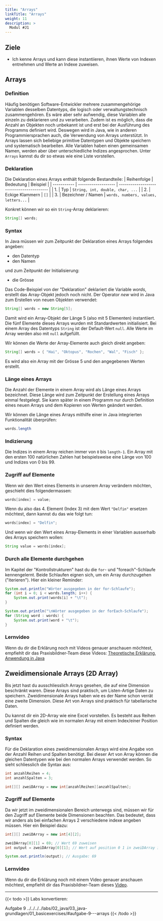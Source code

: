 ```yaml
---
title: "Arrays"
linkTitle: "Arrays"
weight: 11
description: >
  Modul #J1
---
```


## Ziele

- Ich kenne Arrays und kann diese instantiieren, ihnen Werte von Indexen entnehmen und Werte an Indexe zuweisen.

## Arrays

### Definition

Häufig benötigen Software-Entwickler mehrere zusammengehörige Variablen desselben Datentyps, die logisch oder verwaltungstechnisch zusammengehören. Es wäre aber sehr aufwendig, diese Variablen alle einzeln zu deklarieren und zu verarbeiten. Zudem ist es möglich, dass die Anzahl an Objekten noch unbekannt ist und erst bei der Ausführung des Programms definiert wird. Deswegen wird in Java, wie in anderen Programmiersprachen auch, die Verwendung von Arrays unterstützt. In Arrays lassen sich beliebige primitive Datentypen und Objekte speichern und systematisch bearbeiten. Alle Variablen haben einen gemeinsamen Namen, werden aber über unterschiedliche Indizes angesprochen. Unter `Arrays` kannst du dir so etwas wie eine Liste vorstellen.

### Deklaration

Die Deklaration eines Arrays enthält folgende Bestandteile:
| Reihenfolge | Bedeutung | Beispiel |
| ----------- | ------------------- | ----------------------------------------- |
| 1. | Typ | `String, int, double, char, ...` |
| 2. | Eckige Klammern | `[]` |
| 3. | Bezeichner / Namen | `words, numbers, values, letters...` |

Konkret können wir so ein `String`-Array deklarieren:

```java
String[] words;
```

### Syntax

In Java müssen wir zum Zeitpunkt der Deklaration eines Arrays folgendes angeben:

- den Datentyp
- den Namen

und zum Zeitpunkt der Initialisierung:

- die Grösse

Das Code-Beispiel von der "Deklaration" deklariert die Variable _words_, erstellt das Array-Objekt jedoch noch nicht. Der Operator _new_ wird in Java zum Erstellen von neuen Objekten verwendet:

```java
String[] words = new String[5];
```

Damit wird ein Array-Objekt der Länge 5 (also mit 5 Elementen) instantiiert. Die fünf Elemente dieses Arrays wurden mit Standardwerten initialisiert. Bei einem Array des Datentyps `String` ist der Default-Wert `null`. Alle Werte im Array werden also mit `null` aufgefüllt.

Wir können die Werte der Array-Elemente auch gleich direkt angeben:

```java
String[] words = { "Hai", "Oktopus", "Rochen", "Wal", "Fisch" };
```

Es wird also ein Array mit der Grösse 5 und den angegebenen Werten erstellt.

### Länge eines Arrays

Die Anzahl der Elemente in einem Array wird als Länge eines Arrays bezeichnet. Diese Länge wird zum Zeitpunkt der Erstellung eines Arrays einmal festgelegt. Sie kann später in einem Programm nur durch Definition eines neuen Arrays und dem Kopieren von Werten geändert werden.

Wir können die Länge eines Arrays mithilfe einer in Java integrierten Funktionalität überprüfen:

```java
words.length
```

### Indizierung

Die Indizes in einem Array reichen immer von `0` bis `length-1`. Ein Array mit den ersten 100 natürlichen Zahlen hat beispielsweise eine Länge von 100 und Indizes von 0 bis 99.

### Zugriff auf Elemente

Wenn wir den Wert eines Elements in unserem Array verändern möchten, geschieht dies folgendermassen:

```java
words[index] = value;
```

Wenn du also das 4. Element (Index 3) mit dem Wert `"Delfin"` ersetzen möchtest, dann kannst du das wie folgt tun:

```java
words[index] = "Delfin";
```

Und wenn wir den Wert eines Array-Elements in einer Variablen ausserhalb des Arrays speichern wollen:

```java
String value = words[index];
```

### Durch alle Elemente durchgehen

Im Kapitel der "Kontrollstrukturen" hast du die `for`- und "foreach"-Schlaufe kennengelernt. Beide Schlaufen eignen sich, um ein Array durchzugehen ("iterieren"). Hier ein kleiner Reminder:

```java
System.out.println("Wörter ausgegeben in der for-Schlaufe");
for (int i = 0; i < words.length; i++) {
    System.out.print(words[i] + "\t");
}

System.out.println("\nWörter ausgegeben in der forEach-Schlaufe");
for (String word : words) {
    System.out.print(word + "\t");
}
```

### Lernvideo

Wenn du dir die Erklärung noch mit Videos genauer anschauen möchtest, empfiehlt dir das Praxisbildner-Team diese
Videos: [Theoretische Erklärung](https://www.youtube.com/watch?v=SRJZ1XmqHfA),
[Anwendung in Java](https://www.youtube.com/watch?v=lfIUilgq4qo)

## Zweidimensionale Arrays (2D Array)

Bis jetzt hast du ausschliesslich Arrays gesehen, die auf eine Dimension beschränkt waren. Diese Arrays sind praktisch,
um Listen-Artige Daten zu speichern. Zweidimensionale Arrays haben wie es der Name schon verrät eine zweite Dimension.
Diese Art von Arrays sind praktisch für tabellarische Daten.

Du kannst dir ein 2D-Array wie eine Excel vorstellen. Es besteht aus Reihen und Spalten die gleich wie im normalen Array
mit einem Index/einer Position definiert werden.

### Syntax

Für die Deklaration eines zweidimensionalen Arrays wird eine Angabe von der Anzahl Reihen und Spalten benötigt.
Bei dieser Art von Array können die gleichen Datentypen wie bei den normalen Arrays verwendet werden. So sieht schliesslich
die Syntax aus:

```java
int anzahlReihen = 4;
int anzahlSpalten = 3;

int[][] zweiDArray = new int[anzahlReihen][anzahlSpalten];
```

### Zugriff auf Elemente

Da wir jetzt im zweidimensionalen Bereich unterwegs sind, müssen wir für den Zugriff auf Elemente beide Dimensionen beachten.
Das bedeutet, dass wir anders als bei einfachen Arrays 2 verschiedene indexe angeben müssen. Hier ein Beispiel dazu:

```java
int[][] zweiDArray = new int[4][2];

zweiDArray[0][1] = 69; // Wert 69 zuweisen
int output = zweiDArray[0][1]; // Wert auf position 0 1 in zweiDArray in output variable speichern

System.out.println(output); // Ausgabe: 69
```

### Lernvideo

Wenn du dir die Erklärung noch mit einem Video genauer anschauen möchtest, empfiehlt dir das Praxisbildner-Team dieses
[Video](https://www.youtube.com/watch?v=R0YzQPBusAg).

---

{{< todo >}}
Labs konvertieren:

Aufgabe 9
../../../../labs/02_java/03_java-grundlagen/01_basicexercises/#aufgabe-9---arrays
{{< /todo >}}
